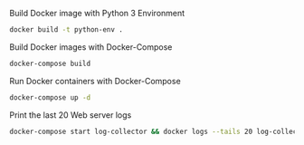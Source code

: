 Build Docker image with Python 3 Environment

```sh
docker build -t python-env .
```

Build Docker images with Docker-Compose

```sh
docker-compose build
```

Run Docker containers with Docker-Compose

```sh
docker-compose up -d
```

Print the last 20 Web server logs

```sh
docker-compose start log-collector && docker logs --tails 20 log-collector
```
